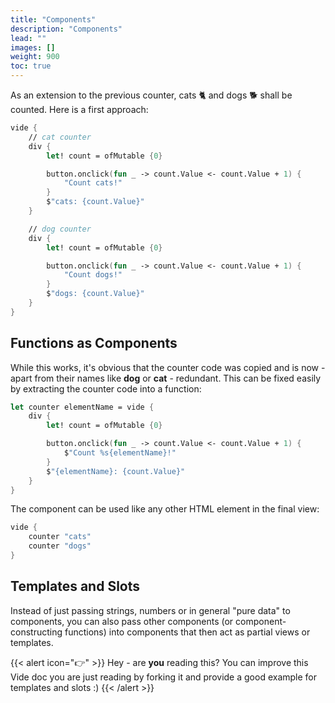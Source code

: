 ```yaml
---
title: "Components"
description: "Components"
lead: ""
images: []
weight: 900
toc: true
---
```


As an extension to the previous counter, cats 🐈 and dogs 🐕 shall be counted. Here is a first approach:

```fsharp
vide {
    // cat counter
    div {
        let! count = ofMutable {0}

        button.onclick(fun _ -> count.Value <- count.Value + 1) {
            "Count cats!"
        }
        $"cats: {count.Value}"
    }

    // dog counter
    div {
        let! count = ofMutable {0}

        button.onclick(fun _ -> count.Value <- count.Value + 1) {
            "Count dogs!"
        }
        $"dogs: {count.Value}"
    }
}
```

## Functions as Components

While this works, it's obvious that the counter code was copied and is now - apart from their names like **dog** or **cat** - redundant. This can be fixed easily by extracting the counter code into a function:

```fsharp
let counter elementName = vide {
    div {
        let! count = ofMutable {0}

        button.onclick(fun _ -> count.Value <- count.Value + 1) {
            $"Count %s{elementName}!"
        }
        $"{elementName}: {count.Value}"
    }
}
```

The component can be used like any other HTML element in the final view:

```fsharp
vide {
    counter "cats"
    counter "dogs"
}
```

## Templates and Slots

Instead of just passing strings, numbers or in general "pure data" to components, you can also pass other components (or component-constructing functions) into components that then act as partial views or templates.

{{< alert icon="👉" >}}
Hey - are **you** reading this? You can improve this Vide doc you are just reading by forking it and provide a good example for templates and slots :)
{{< /alert >}}
